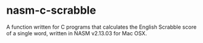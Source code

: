 # nasm-c-scrabble
A function written for C programs that calculates the English Scrabble score of a single word, written in NASM v2.13.03 for Mac OSX.
